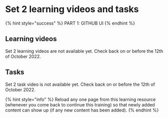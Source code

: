 # Set 2 learning videos and tasks

{% hint style="success" %}
PART 1: GITHUB UI
{% endhint %}

## Learning videos

Set 2 learning videos are not available yet. Check back on or before the 12th of October 2022.

## Tasks

Set 2 task video is not available yet. Check back on or before the 12th of October 2022.

{% hint style="info" %}
Reload any one page from this learning resource (whenever you come back to continue this training) so that newly added content can show up (if any new content has been added).
{% endhint %}
